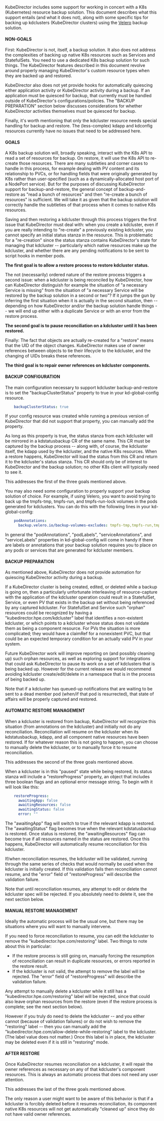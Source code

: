 KubeDirector includes some support for working in concert with a K8s (Kubernetes) resource backup solution. This document describes what this support entails (and what it does not), along with some specific tips for backing up kdclusters (KubeDirector clusters) using the [Velero](https://velero.io/) backup solution.

#### NON-GOALS

First: KubeDirector is not, itself, a backup solution. It also does not address the complexities of backing up native K8s resources such as Services and StatefulSets. You need to use a dedicated K8s backup solution for such things. The KubeDirector features described in this document revolve around properly managing KubeDirector's custom resource types when they are backed up and restored.

KubeDirector also does not yet provide hooks for automatically quiescing either application activity or KubeDirector activity during a backup. If an application must be quiesced for backup, that currently must be handled outside of KubeDirector's configurations/policies. The "BACKUP PREPARATION" section below discusses considerations for whether KubeDirector activities themselves must be quiesced for backup.

Finally, it's worth mentioning that only the kdcluster resource needs special handling for backup and restore. The (less-complex) kdapp and kdconfig resources currently have no issues that need to be addressed here.

#### GOALS

A K8s backup solution will, broadly speaking, interact with the K8s API to read a set of resources for backup. On restore, it will use the K8s API to re-create those resources. There are many subtleties and corner cases to handle in this process, for example dealing with PV content and its relationship to PVCs, or for handling fields that were originally generated by K8s rather than user-specified (such as a dynamically-allocated host port of a NodePort service). But for the purposes of discussing KubeDirector support for backup-and-restore, the general concept of backup-and-restore as "read a bunch of resources" and then "re-create a bunch of resources" is sufficient. We will take it as given that the backup solution will correctly handle the subtleties of that process when it comes to native K8s resources.

Saving and then restoring a kdcluster through this process triggers the first issue that KubeDirector must deal with: when you create a kdcluster, even if you are really intending to "re-create" a previously existing kdcluster, you cannot specify an initial status stanza in the resource. This is problematic for a "re-creation" since the status stanza contains KubeDirector's state for managing that kdcluster -- particularly which native resources make up the kdcluster, and whether there are any pending notifications to be sent to script hooks in member pods.

**The first goal is to allow a restore process to restore kdcluster status.**

The not (necessarily) ordered nature of the restore process triggers a second issue: when a kdcluster is being reconciled by KubeDirector, how can KubeDirector distinguish for example the situation of "a necessary Service is missing" from the situation of "a necessary Service will be restored by the backup solution in a second or two"? If it jumps the gun by inferring the first situation when it is actually in the second situation, then -- depending on how KubeDirector and/or the backup solution handle things -- we will end up either with a duplicate Service or with an error from the restore process.

**The second goal is to pause reconciliation on a kdcluster until it has been restored.**

Finally: The fact that objects are actually re-created for a "restore" means that the UID of the object changes. KubeDirector makes use of owner references between objects to tie their lifecycle to the kdcluster, and the changing of UIDs breaks these references.

**The third goal is to repair owner references on kdcluster components.**

#### BACKUP CONFIGURATION

The main configuration necessary to support kdcluster backup-and-restore is to set the "backupClusterStatus" property to true in your kd-global-config resource.
```yaml
    backupClusterStatus: true
```
If your config resource was created while running a previous version of KubeDirector that did not support that property, you can manually add the property.

As long as this property is true, the status stanza from each kdcluster will be mirrored in a kdstatusbackup CR of the same name. This CR must be captured by the backup process -- along with, of course, the kdcluster itself, the kdapp used by the kdcluster, and the native K8s resources. When a restore happens, KubeDirector will load the status from this CR and return it to the kdcluster's status stanza. This CR should only be of interest to KubeDirector and the backup solution; no other K8s client will typically need to see it.

This addresses the first of the three goals mentioned above.

You may also need some configuration to properly support your backup solution of choice. For example, if using Velero, you want to avoid trying to back up the tmpfs-tmp, tmpfs-run, and tmpfs-run-lock volumes in the pods generated for kdclusters. You can do this with the following lines in your kd-global-config:
```yaml
    podAnnotations:
      backup.velero.io/backup-volumes-excludes: tmpfs-tmp,tmpfs-run,tmpfs-run-lock
```
In general the "podAnnotations", "podLabels", "serviceAnnotations", and "serviceLabels" properties in kd-global-config will come in handy if there are labels or annotations that your backup solution requires you to place on any pods or services that are generated for kdcluster members.

#### BACKUP PREPARATION

As mentioned above, KubeDirector does not provide automation for quiescing KubeDirector activity during a backup.

If a KubeDirector cluster is being created, edited, or deleted while a backup is going on, then a particularly unfortunate interleaving of resource-capture with the application of the kdcluster operation could result in a StatefulSet, Service, or even PV that exists in the backup set without being referenced by any captured kdcluster. For StatefulSet and Service such "orphan" resources could be recognized by having a "kubedirector.hpe.com/kdcluster" label that identifies a non-existent kdcluster, or which points to a kdcluster whose status does not validate them as being a component resource. For PVs the situation is more complicated; they would have a claimRef for a nonexistent PVC, but that could be an expected temporary condition for an actually valid PV in your system.

Future KubeDirector work will improve reporting on (and possibly cleaning up) such orphan resources, as well as exploring support for integrations that could ask KubeDirector to pause its work on a set of kdclusters that is being backed up. However for the current release we would recommend avoiding kdcluster create/edit/delete in a namespace that is in the process of being backed up.

Note that if a kdcluster has queued-up notifications that are waiting to be sent to a dead member pod (when/if that pod is resurrected), that state of affairs will be properly captured and restored.

#### AUTOMATIC RESTORE MANAGEMENT

When a kdcluster is restored from backup, KubeDirector will recognize this situation (from annotations on the kdcluster) and initially not do any reconciliation. Reconciliation will resume on the kdcluster when its kdstatusbackup, kdapp, and all component native resources have been restored. If for whatever reason this is not going to happen, you can choose to manually delete the kdcluster, or to manually force it to resume reconciliation.

This addresses the second of the three goals mentioned above.

When a kdcluster is in this "paused" state while being restored, its status stanza will include a "restoreProgress" property, an object that includes three boolean flags and an optional error message string. To begin with it will look like this:
```yaml
    restoreProgress:
      awaitingApp: false
      awaitingResources: false
      awaitingStatus: false
      error: ""
```

The "awaitingApp" flag will switch to true if the relevant kdapp is restored. The "awaitingStatus" flag becomes true when the relevant kdstatusbackup is restored. Once status is restored, the "awaitingResources" flag can become true if all resources named in the status are restored. Once this happens, KubeDirector will automatically resume reconciliation for this kdcluster.

If/when reconciliation resumes, the kdcluster will be validated, running through the same series of checks that would normally be used when the kdcluster is initially created. If this validation fails then reconciliation cannot resume, and the "error" field of "restoreProgress" will describe the validation failure.

Note that until reconciliation resumes, any attempt to edit or delete the kdcluster spec will be rejected. If you absolutely need to delete it, see the next section below.

#### MANUAL RESTORE MANAGEMENT

Ideally the automatic process will be the usual one, but there may be situations where you will want to manually intervene.

If you need to force reconciliation to resume, you can edit the kdcluster to remove the "kubedirector.hpe.com/restoring" label. Two things to note about this in particular:

* If the restore process is still going on, manually forcing the resumption of reconciliation can result in duplicate resources, or errors reported in the restore result.
* If the kdcluster is not valid, the attempt to remove the label will be rejected. The "error" field of "restoreProgress" will describe the validation failure.

Any attempt to manually delete a kdcluster while it still has a "kubedirector.hpe.com/restoring" label will be rejected, since that could also leave orphan resources from the restore (even if the restore process is complete; see the next section below).

However if you truly do need to delete the kdcluster -- and you either cannot (because of validation failures) or do not wish to remove the "restoring" label -- then you can manually add the "kubedirector.hpe.com/allow-delete-while-restoring" label to the kdcluster. (The label value does not matter.) Once this label is in place, the kdcluster may be deleted even if it is still in "restoring" mode.

#### AFTER RESTORE

Once KubeDirector resumes reconciliation on a kdcluster, it will repair the owner references as necessary on any of that kdcluster's component resources. This is always an automatic process that does not need any user attention.

This addresses the last of the three goals mentioned above.

The only reason a user might want to be aware of this behavior is that if a kdcluster is forcibly deleted before it resumes reconciliation, its component native K8s resources will not get automatically "cleaned up" since they do not have valid owner references.
